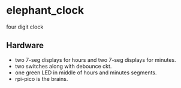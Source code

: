 # elephant_clock
four digit clock

## Hardware
* two 7-seg displays for hours and two 7-seg displays for minutes.
* two switches along with debounce ckt.
* one green LED in middle of hours and minutes segments.
* rpi-pico is the brains.
